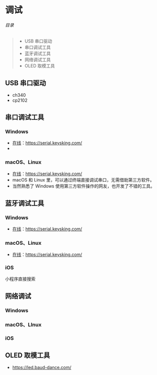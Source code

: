 # 调试

###### 目录

> - USB 串口驱动
> - 串口调试工具
> - 蓝牙调试工具
> - 网络调试工具
> -  OLED 取模工具

## USB 串口驱动

- ch340
- cp2102

## 串口调试工具

### Windows

- [在线](https://serial.keysking.com/)：https://serial.keysking.com/
- 

### macOS、Linux

- [在线](https://serial.keysking.com/)：https://serial.keysking.com/
- macOS 和 Linux 里，可以通过终端直接调试串口，无需借助第三方软件。
- 当然熟悉了 Windows 使用第三方软件操作的网友，也开发了不错的工具。

## 蓝牙调试工具

### Windows

- [在线](https://serial.keysking.com/)：https://serial.keysking.com/

### macOS、Linux

- [在线](https://serial.keysking.com/)：https://serial.keysking.com/

### iOS

小程序直接搜索

## 网络调试

### Windows



### macOS、LInux



### iOS



## OLED 取模工具

- https://led.baud-dance.com/
